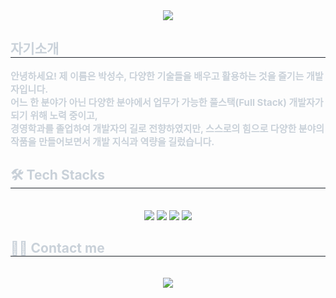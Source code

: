 <div align= "center">
    <img src="https://capsule-render.vercel.app/api?type=waving&color=auto&height=180&text=Welcome%20to%20my%20GitHub&animation=fadeIn&fontColor=ffffff&fontSize=40" />
</div>

<div style="text-align: left;"> 
    <h2 style="border-bottom: 1px solid #21262d; color: #c9d1d9;"> 자기소개 </h2>  
    <div style="font-weight: 700; font-size: 15px; text-align: left; color: #c9d1d9;"> 
    안녕하세요! 제 이름은 박성수, 다양한 기술들을 배우고 활용하는 것을 즐기는 개발자입니다.<br>
    어느 한 분야가 아닌 다양한 분야에서 업무가 가능한 풀스택(Full Stack) 개발자가 되기 위해 노력 중이고,<br>
    경영학과를 졸업하여 개발자의 길로 전향하였지만, 스스로의 힘으로 다양한 분야의 작품을 만들어보면서 개발 지식과 역량을 길렀습니다.</li> 
    </div> 
</div>

<div style="text-align: left;">
    <h2 style="border-bottom: 1px solid #21262d; color: #c9d1d9;"> 🛠️ Tech Stacks </h2> <br> 
    <div align= "center"> 
        <img src="https://img.shields.io/badge/C-A8B9CC?style=flat&logo=C&logoColor=white">
        <img src="https://img.shields.io/badge/C++-00599C?style=flat&logo=C%2B%2B&logoColor=white">
        <img src="https://img.shields.io/badge/Java-007396?style=flat&logo=Java&logoColor=white">
        <img src="https://img.shields.io/badge/Python-3776AB?style=flat&logo=Python&logoColor=white">
    </div>
</div>

<div style="text-align: left;">
    <h2 style="border-bottom: 1px solid #21262d; color: #c9d1d9;"> 🧑‍💻 Contact me </h2> <br> 
    <div align= "center"> 
    <a href=https://blog.naver.com/PostList.naver?blogId=parkss1324&parentCategoryNo=1> 
    <img src="https://img.shields.io/badge/Naver-03C75A?style=flat&logo=Naver&logoColor=white&link=https://blog.naver.com/PostList.naver?blogId=parkss1324&parentCategoryNo=1"> 
    </a>
    </div><br> 
    <div align= "center">  </div> 
</div>
    